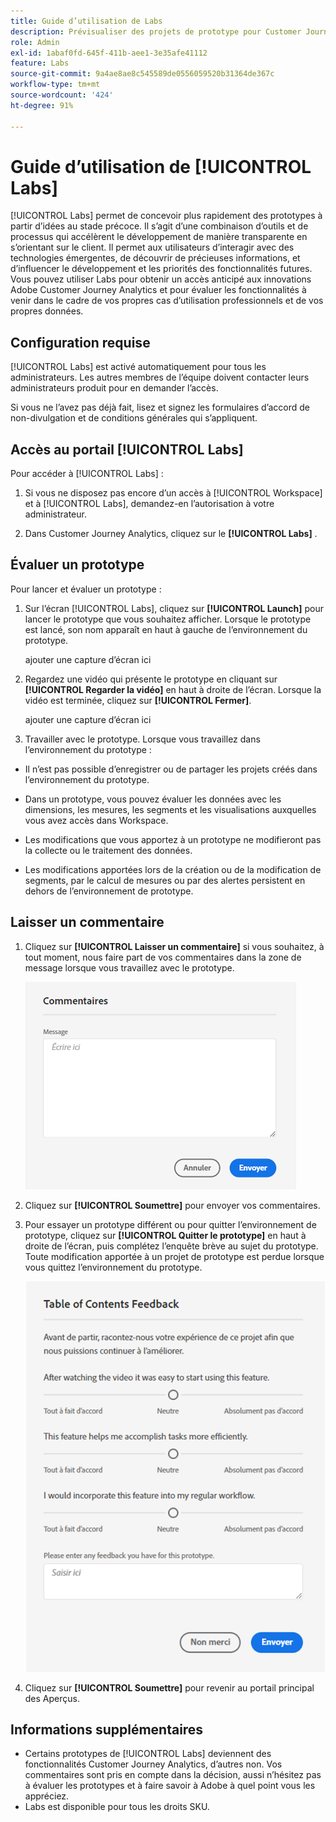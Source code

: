 ```yaml
---
title: Guide d’utilisation de Labs
description: Prévisualiser des projets de prototype pour Customer Journey Analytics
role: Admin
exl-id: 1abaf0fd-645f-411b-aee1-3e35afe41112
feature: Labs
source-git-commit: 9a4ae8ae8c545589de0556059520b31364de367c
workflow-type: tm+mt
source-wordcount: '424'
ht-degree: 91%

---
```


# Guide d’utilisation de [!UICONTROL Labs]

[!UICONTROL Labs] permet de concevoir plus rapidement des prototypes à partir d’idées au stade précoce. Il s’agit d’une combinaison d’outils et de processus qui accélèrent le développement de manière transparente en s’orientant sur le client. Il permet aux utilisateurs d’interagir avec des technologies émergentes, de découvrir de précieuses informations, et d’influencer le développement et les priorités des fonctionnalités futures. Vous pouvez utiliser Labs pour obtenir un accès anticipé aux innovations Adobe Customer Journey Analytics et pour évaluer les fonctionnalités à venir dans le cadre de vos propres cas d’utilisation professionnels et de vos propres données.

## Configuration requise

[!UICONTROL Labs] est activé automatiquement pour tous les administrateurs. Les autres membres de l’équipe doivent contacter leurs administrateurs produit pour en demander l’accès.

Si vous ne l’avez pas déjà fait, lisez et signez les formulaires d’accord de non-divulgation et de conditions générales qui s’appliquent.

## Accès au portail [!UICONTROL Labs]

Pour accéder à [!UICONTROL Labs] :

1. Si vous ne disposez pas encore d’un accès à [!UICONTROL Workspace] et à [!UICONTROL Labs], demandez-en l’autorisation à votre administrateur.

1. Dans Customer Journey Analytics, cliquez sur le **[!UICONTROL Labs]** .

## Évaluer un prototype

Pour lancer et évaluer un prototype :

1. Sur l’écran [!UICONTROL Labs], cliquez sur **[!UICONTROL Launch]** pour lancer le prototype que vous souhaitez afficher. Lorsque le prototype est lancé, son nom apparaît en haut à gauche de l’environnement du prototype.

   ajouter une capture d’écran ici

1. Regardez une vidéo qui présente le prototype en cliquant sur **[!UICONTROL Regarder la vidéo]** en haut à droite de l’écran. Lorsque la vidéo est terminée, cliquez sur **[!UICONTROL Fermer]**.

   ajouter une capture d’écran ici

1. Travailler avec le prototype. Lorsque vous travaillez dans l’environnement du prototype :

* Il n’est pas possible d’enregistrer ou de partager les projets créés dans l’environnement du prototype.

* Dans un prototype, vous pouvez évaluer les données avec les dimensions, les mesures, les segments et les visualisations auxquelles vous avez accès dans Workspace.

* Les modifications que vous apportez à un prototype ne modifieront pas la collecte ou le traitement des données.

* Les modifications apportées lors de la création ou de la modification de segments, par le calcul de mesures ou par des alertes persistent en dehors de l’environnement de prototype.

## Laisser un commentaire

1. Cliquez sur **[!UICONTROL Laisser un commentaire]** si vous souhaitez, à tout moment, nous faire part de vos commentaires dans la zone de message lorsque vous travaillez avec le prototype.

   ![feedback_box](assets/give_feedback.png)

1. Cliquez sur **[!UICONTROL Soumettre]** pour envoyer vos commentaires.

1. Pour essayer un prototype différent ou pour quitter l’environnement de prototype, cliquez sur **[!UICONTROL Quitter le prototype]** en haut à droite de l’écran, puis complétez l’enquête brève au sujet du prototype. Toute modification apportée à un projet de prototype est perdue lorsque vous quittez l’environnement du prototype.

   ![nouvelle boîte de commentaires](assets/short-survey.png)

1. Cliquez sur **[!UICONTROL Soumettre]** pour revenir au portail principal des Aperçus.

## Informations supplémentaires

* Certains prototypes de [!UICONTROL Labs] deviennent des fonctionnalités Customer Journey Analytics, d’autres non. Vos commentaires sont pris en compte dans la décision, aussi n’hésitez pas à évaluer les prototypes et à faire savoir à Adobe à quel point vous les appréciez.
* Labs est disponible pour tous les droits SKU.
